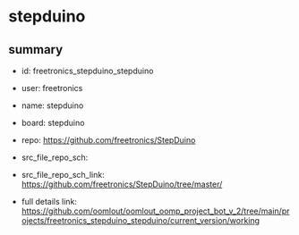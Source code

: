 # stepduino
 
## summary 
* id: freetronics_stepduino_stepduino
* user: freetronics
* name: stepduino
* board: stepduino
* repo: https://github.com/freetronics/StepDuino



* src_file_repo_sch: 
* src_file_repo_sch_link: https://github.com/freetronics/StepDuino/tree/master/
* full details link: https://github.com/oomlout/oomlout_oomp_project_bot_v_2/tree/main/projects/freetronics_stepduino_stepduino/current_version/working  







